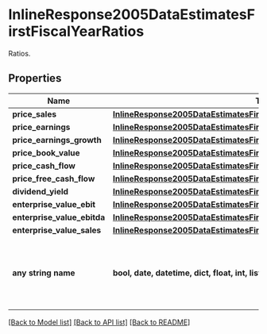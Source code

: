 # InlineResponse2005DataEstimatesFirstFiscalYearRatios

Ratios.

## Properties
Name | Type | Description | Notes
------------ | ------------- | ------------- | -------------
**price_sales** | [**InlineResponse2005DataEstimatesFirstFiscalYearRatiosPriceSales**](InlineResponse2005DataEstimatesFirstFiscalYearRatiosPriceSales.md) |  | [optional] 
**price_earnings** | [**InlineResponse2005DataEstimatesFirstFiscalYearRatiosPriceEarnings**](InlineResponse2005DataEstimatesFirstFiscalYearRatiosPriceEarnings.md) |  | [optional] 
**price_earnings_growth** | [**InlineResponse2005DataEstimatesFirstFiscalYearRatiosPriceEarningsGrowth**](InlineResponse2005DataEstimatesFirstFiscalYearRatiosPriceEarningsGrowth.md) |  | [optional] 
**price_book_value** | [**InlineResponse2005DataEstimatesFirstFiscalYearRatiosPriceBookValue**](InlineResponse2005DataEstimatesFirstFiscalYearRatiosPriceBookValue.md) |  | [optional] 
**price_cash_flow** | [**InlineResponse2005DataEstimatesFirstFiscalYearRatiosPriceCashFlow**](InlineResponse2005DataEstimatesFirstFiscalYearRatiosPriceCashFlow.md) |  | [optional] 
**price_free_cash_flow** | [**InlineResponse2005DataEstimatesFirstFiscalYearRatiosPriceFreeCashFlow**](InlineResponse2005DataEstimatesFirstFiscalYearRatiosPriceFreeCashFlow.md) |  | [optional] 
**dividend_yield** | [**InlineResponse2005DataEstimatesFirstFiscalYearRatiosDividendYield**](InlineResponse2005DataEstimatesFirstFiscalYearRatiosDividendYield.md) |  | [optional] 
**enterprise_value_ebit** | [**InlineResponse2005DataEstimatesFirstFiscalYearRatiosEnterpriseValueEbit**](InlineResponse2005DataEstimatesFirstFiscalYearRatiosEnterpriseValueEbit.md) |  | [optional] 
**enterprise_value_ebitda** | [**InlineResponse2005DataEstimatesFirstFiscalYearRatiosEnterpriseValueEbitda**](InlineResponse2005DataEstimatesFirstFiscalYearRatiosEnterpriseValueEbitda.md) |  | [optional] 
**enterprise_value_sales** | [**InlineResponse2005DataEstimatesFirstFiscalYearRatiosEnterpriseValueSales**](InlineResponse2005DataEstimatesFirstFiscalYearRatiosEnterpriseValueSales.md) |  | [optional] 
**any string name** | **bool, date, datetime, dict, float, int, list, str, none_type** | any string name can be used but the value must be the correct type | [optional]

[[Back to Model list]](../README.md#documentation-for-models) [[Back to API list]](../README.md#documentation-for-api-endpoints) [[Back to README]](../README.md)


